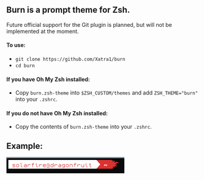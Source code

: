 ## Burn is a prompt theme for Zsh.  
Future official support for the Git plugin is planned, but will not be implemented at the moment.  

#### To use:  
* ``git clone https://github.com/Xatra1/burn``  
* ``cd burn``  
#### If you have Oh My Zsh installed:  
* Copy ``burn.zsh-theme`` into ``$ZSH_CUSTOM/themes`` and add ``ZSH_THEME="burn"`` into your ``.zshrc``.  
#### If you do not have Oh My Zsh installed:  
* Copy the contents of ``burn.zsh-theme`` into your ``.zshrc``.
  
## Example:  
![screenshot showing the theme](screenshot.png)
